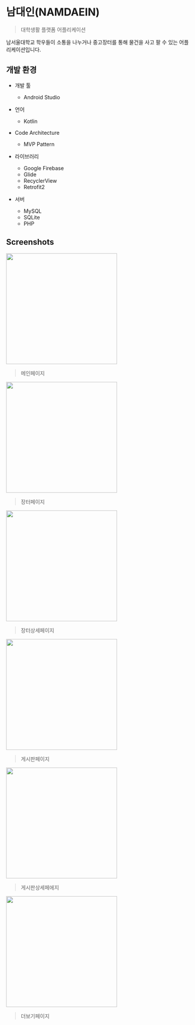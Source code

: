 

# 남대인(NAMDAEIN)

> 대학생활 플랫폼 어플리케이션

남서울대학교 학우들이 소통을 나누거나 중고장터를 통해 물건을 사고 팔 수 있는 어플리케이션입니다.


## 개발 환경

* 개발 툴

    * Android Studio
    
* 언어

    * Kotlin

* Code Architecture

    * MVP Pattern

* 라이브러리

    * Google Firebase
    * Glide
    * RecyclerView
    * Retrofit2

* 서버

    * MySQL
    * SQLite
    * PHP
    

## Screenshots

<div>

<img width="300" src="https://user-images.githubusercontent.com/24897699/46848079-c5f24900-ce22-11e8-93d3-f20fc5f8b6a1.png">

> 메인페이지

<img width="300" src="https://user-images.githubusercontent.com/24897699/46848078-c5f24900-ce22-11e8-95c2-6e64763d51ff.png">

> 장터페이지

<img width="300" src="https://user-images.githubusercontent.com/24897699/46848077-c5f24900-ce22-11e8-8432-80eb0d3908bb.png">

> 장터상세페이지

<img width="300" src="https://user-images.githubusercontent.com/24897699/46848081-c68adf80-ce22-11e8-8083-d2d8f8abfb2d.png">

> 게시판페이지

<img width="300" src="https://user-images.githubusercontent.com/24897699/46848080-c68adf80-ce22-11e8-9967-f0b17a0e17ea.png">

> 게시판상세페에지

<img width="300" src="https://user-images.githubusercontent.com/24897699/46848076-c559b280-ce22-11e8-81ff-402000c0c9bb.png">

> 더보기페이지

</div>
  

